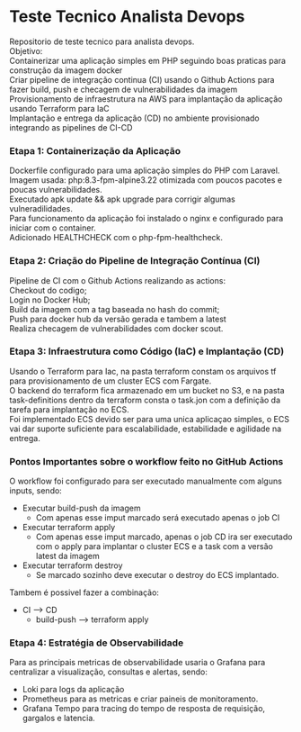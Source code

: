 # Teste Tecnico Analista Devops
Repositorio de teste tecnico para analista devops.   
Objetivo:   
Containerizar uma aplicação simples em PHP seguindo boas praticas para construção da imagem docker   
Criar pipeline de integração continua (CI) usando o Github Actions para fazer build, push e checagem de vulnerabilidades da imagem   
Provisionamento de infraestrutura na AWS para implantação da aplicação usando Terraform para IaC   
Implantação e entrega da aplicação (CD) no ambiente provisionado integrando as pipelines de CI-CD

### Etapa 1: Containerização da Aplicação   
Dockerfile configurado para uma aplicação simples do PHP com Laravel.   
Imagem usada: php:8.3-fpm-alpine3.22 otimizada com poucos pacotes e poucas vulnerabilidades.   
Executado apk update && apk upgrade para corrigir algumas vulneradilidades.   
Para funcionamento da aplicação foi instalado o nginx e configurado para iniciar com o container.   
Adicionado HEALTHCHECK com o php-fpm-healthcheck.


### Etapa 2: Criação do Pipeline de Integração Contínua (CI)
Pipeline de CI com o Github Actions realizando as actions:   
Checkout do codigo;   
Login no Docker Hub;   
Build da imagem com a tag baseada no hash do commit;   
Push para docker hub da versão gerada e tambem a latest   
Realiza checagem de vulnerabilidades com docker scout.

### Etapa 3: Infraestrutura como Código (IaC) e Implantação (CD)
Usando o Terraform para Iac, na pasta terraform constam os arquivos tf para provisionamento de um cluster ECS com Fargate.   
O backend do terraform fica armazenado em um bucket no S3, e na pasta task-definitions dentro da terraform consta o task.jon com a definição da tarefa para implantação no ECS.   
Foi implementado ECS devido ser para uma unica aplicaçao simples, o ECS vai dar suporte suficiente para escalabilidade, estabilidade e agilidade na entrega.

### Pontos Importantes sobre o workflow feito no GitHub Actions
O workflow foi configurado para ser executado manualmente com alguns inputs, sendo:   
- Executar build-push da imagem   
  - Com apenas esse imput marcado será executado apenas o job CI   
- Executar terraform apply   
  - Com apenas esse imput marcado, apenas o job CD ira ser executado com o apply para implantar o cluster ECS e a task com a versão latest da imagem   
- Executar terraform destroy   
  - Se marcado sozinho deve executar o destroy do ECS implantado.   

Tambem é possivel fazer a combinação:
  - CI --> CD   
    - build-push --> terraform apply

### Etapa 4: Estratégia de Observabilidade
Para as principais metricas de observabilidade usaria o Grafana para centralizar a visualização, consultas e alertas, sendo:
- Loki para logs da aplicação   
- Prometheus para as metricas e criar paineis de monitoramento.
- Grafana Tempo para tracing do tempo de resposta de requisição, gargalos e latencia.